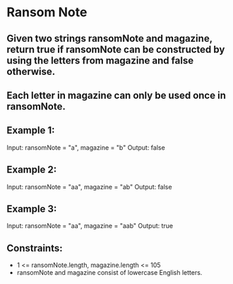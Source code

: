 # Ransom Note

## Given two strings ransomNote and magazine, return true if ransomNote can be constructed by using the letters from magazine and false otherwise.

## Each letter in magazine can only be used once in ransomNote.

 

## Example 1:

Input: ransomNote = "a", magazine = "b"
Output: false
## Example 2:

Input: ransomNote = "aa", magazine = "ab"
Output: false
## Example 3:

Input: ransomNote = "aa", magazine = "aab"
Output: true
 

## Constraints:

- 1 <= ransomNote.length, magazine.length <= 105
- ransomNote and magazine consist of lowercase English letters.